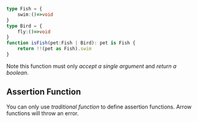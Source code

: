 ```ts
type Fish = {
	swim:()=>void
}
type Bird = {
	fly:()=>void
}
function isFish(pet:Fish | Bird): pet is Fish {
	return !!(pet as Fish).swim
}
```
Note this function must only *accept a single argument* and *return a boolean*.

## Assertion Function
You can only use *traditional function* to define assertion functions. Arrow functions will throw an error.